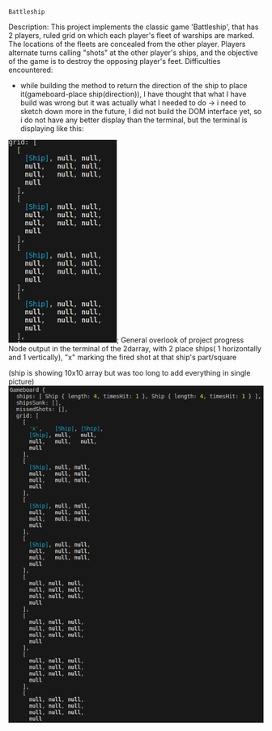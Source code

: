     Battleship

Description: 
This project implements the classic game 'Battleship', that has 2 players, ruled grid on which each player's fleet of warships are marked. The locations of the fleets are concealed from the other player. Players alternate turns calling "shots" at the other player's ships, and the objective of the game is to destroy the opposing player's feet.
Difficulties encountered:
- while building the method to return the direction of the ship to place it(gameboard-place ship(direction)), I have thought that what I have build was wrong but it was actually what I needed to do -> i need to sketch down more in the future, I did not build the DOM interface yet, so i do not have any better display than the terminal, but the terminal is displaying like this:

![Alt text](image.png);
General overlook of project progress
Node output in the terminal of the 2darray, with 2 place ships( 1 horizontally and 1 vertically), "x" marking the fired shot at that ship's part/square

(ship is showing 10x10 array but was too long to add everything in single picture)
![Alt text](image-1.png)